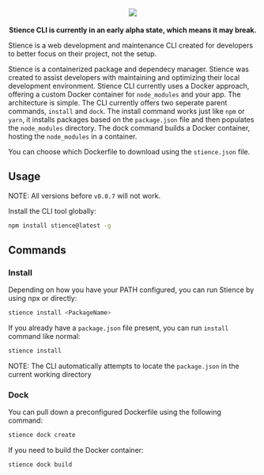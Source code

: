 <h1 align="center">
    <img src="https://raw.githubusercontent.com/battleoverflow/stience/main/.github/assets/stience_logo.png" />
</h1>

<p align="center">
    <b>Stience CLI is currently in an early alpha state, which means it may break.</b>
</p>

Stience is a web development and maintenance CLI created for developers to better focus on their project, not the setup.

Stience is a containerized package and dependecy manager. Stience was created to assist developers with maintaining and optimizing their local development environment. Stience CLI currently uses a Docker approach, offering a custom Docker container for `node_modules` and your app. The architecture is simple. The CLI currently offers two seperate parent commands, `install` and `dock`. The install command works just like `npm` or `yarn`, it installs packages based on the `package.json` file and then populates the `node_modules` directory. The dock command builds a Docker container, hosting the `node_modules` in a container.

You can choose which Dockerfile to download using the `stience.json` file.

## Usage

NOTE: All versions before `v0.0.7` will not work.

Install the CLI tool globally:

```bash
npm install stience@latest -g
```

## Commands

### Install

Depending on how you have your PATH configured, you can run Stience by using npx or directly:

```bash
stience install <PackageName>
```

If you already have a `package.json` file present, you can run `install` command like normal:

```bash
stience install
```

NOTE: The CLI automatically attempts to locate the `package.json` in the current working directory

### Dock

You can pull down a preconfigured Dockerfile using the following command:

```bash
stience dock create
```

If you need to build the Docker container:

```bash
stience dock build
```
